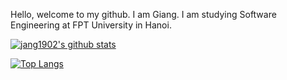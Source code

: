 Hello, welcome to my github. I am Giang. I am studying Software Engineering at FPT University in Hanoi.

[![jang1902's github stats](https://github-readme-stats.vercel.app/api?username=jang1902)](https://github.com/jang1902/)
<br/>

[![Top Langs](https://github-readme-stats-git-masterrstaa-rickstaa.vercel.app/api/top-langs/?username=jang1902)](https://github.com/anuraghazra/github-readme-stats)

